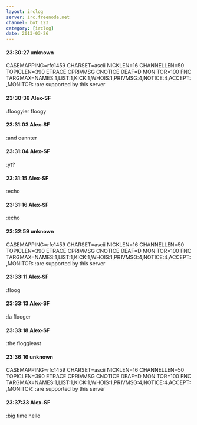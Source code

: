 ```yaml
---
layout: irclog
server: irc.freenode.net
channel: bot_123
category: [irclog]
date: 2013-03-26
---
```


#### 23:30:27 unknown
 CASEMAPPING=rfc1459 CHARSET=ascii NICKLEN=16 CHANNELLEN=50 TOPICLEN=390 ETRACE CPRIVMSG CNOTICE DEAF=D MONITOR=100 FNC TARGMAX=NAMES:1,LIST:1,KICK:1,WHOIS:1,PRIVMSG:4,NOTICE:4,ACCEPT:,MONITOR: :are supported by this server
#### 23:30:36 Alex-SF
 :floogyier floogy
#### 23:31:03 Alex-SF
 :and oannter
#### 23:31:04 Alex-SF
 :yt?
#### 23:31:15 Alex-SF
 :echo
#### 23:31:16 Alex-SF
 :echo
#### 23:32:59 unknown
 CASEMAPPING=rfc1459 CHARSET=ascii NICKLEN=16 CHANNELLEN=50 TOPICLEN=390 ETRACE CPRIVMSG CNOTICE DEAF=D MONITOR=100 FNC TARGMAX=NAMES:1,LIST:1,KICK:1,WHOIS:1,PRIVMSG:4,NOTICE:4,ACCEPT:,MONITOR: :are supported by this server
#### 23:33:11 Alex-SF
 :floog
#### 23:33:13 Alex-SF
 :la flooger
#### 23:33:18 Alex-SF
 :the floggieast
#### 23:36:16 unknown
 CASEMAPPING=rfc1459 CHARSET=ascii NICKLEN=16 CHANNELLEN=50 TOPICLEN=390 ETRACE CPRIVMSG CNOTICE DEAF=D MONITOR=100 FNC TARGMAX=NAMES:1,LIST:1,KICK:1,WHOIS:1,PRIVMSG:4,NOTICE:4,ACCEPT:,MONITOR: :are supported by this server
#### 23:37:33 Alex-SF
 :big time hello
